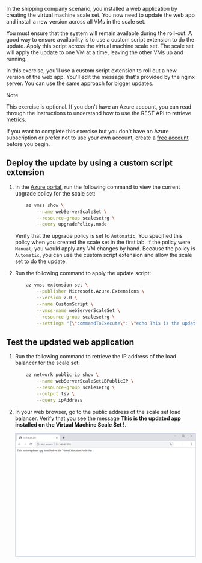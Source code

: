 In the shipping company scenario, you installed a web application by creating the virtual machine scale set. You now need to update the web app and install a new version across all VMs in the scale set. 

You must ensure that the system will remain available during the roll-out. A good way to ensure availability is to use a custom script extension to do the update. Apply this script across the virtual machine scale set. The scale set will apply the update to one VM at a time, leaving the other VMs up and running.

In this exercise, you'll use a custom script extension to roll out a new version of the web app. You'll edit the message that's provided by the nginx server. You can use the same approach for bigger updates.

> [!NOTE]
> This exercise is optional. If you don't have an Azure account, you can read through the instructions to understand how to use the REST API to retrieve metrics.
>
> If you want to complete this exercise but you don't have an Azure subscription or prefer not to use your own account, create a [free account](https://azure.microsoft.com/free/?azure-portal=true) before you begin.

## Deploy the update by using a custom script extension

1. In the [Azure portal](https://portal.azure.com), run the following command to view the current upgrade policy for the scale set:

    ```bash
        az vmss show \
            --name webServerScaleSet \
            --resource-group scalesetrg \
            --query upgradePolicy.mode
    ```

    Verify that the upgrade policy is set to `Automatic`. You specified this policy when you created the scale set in the first lab. If the policy were `Manual`, you would apply any VM changes by hand. Because the policy is `Automatic`, you can use the custom script extension and allow the scale set to do the update.

1. Run the following command to apply the update script:

    ```bash
        az vmss extension set \
            --publisher Microsoft.Azure.Extensions \
            --version 2.0 \
            --name CustomScript \
            --vmss-name webServerScaleSet \
            --resource-group scalesetrg \
            --settings "{\"commandToExecute\": \"echo This is the updated app installed on the Virtual Machine Scale Set ! > /var/www/html/index.html\"}"
    ```

## Test the updated web application

1. Run the following command to retrieve the IP address of the load balancer for the scale set:

    ```bash
        az network public-ip show \
            --name webServerScaleSetLBPublicIP \
            --resource-group scalesetrg \
            --output tsv \
            --query ipAddress
    ```

1. In your web browser, go to the public address of the scale set load balancer. Verify that you see the message **This is the updated app installed on the Virtual Machine Scale Set !**.

    ![Screenshot of the updated web app](../media/7-web-app.png)
